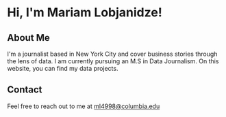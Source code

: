 # Hi, I'm Mariam Lobjanidze!

## About Me

I'm a journalist based in New York City and cover business stories through the lens of data. I am currently pursuing an M.S in Data Journalism. On this website, you can find my data projects. 

## Contact

Feel free to reach out to me at [ml4998@columbia.edu](mailto:ml4998@columbia.edu)










